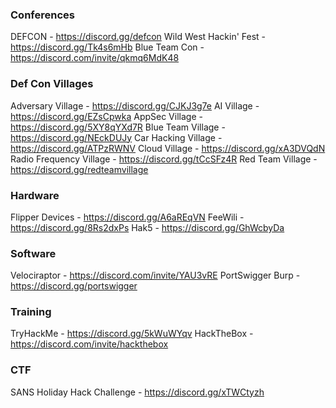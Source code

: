 ### Conferences ### 
  DEFCON - https://discord.gg/defcon 
  Wild West Hackin' Fest - https://discord.gg/Tk4s6mHb
  Blue Team Con - https://discord.com/invite/qkmq6MdK48


### Def Con Villages ###
  Adversary Village - https://discord.gg/CJKJ3g7e
  AI Village - https://discord.gg/EZsCpwka
  AppSec Village - https://discord.gg/5XY8qYXd7R
  Blue Team Village - https://discord.gg/NEckDUJy
  Car Hacking Village - https://discord.gg/ATPzRWNV
  Cloud Village - https://discord.gg/xA3DVQdN
  Radio Frequency Village - https://discord.gg/tCcSFz4R
  Red Team Village - https://discord.gg/redteamvillage


### Hardware ###
  Flipper Devices - https://discord.gg/A6aREqVN
  FeeWili - https://discord.gg/8Rs2dxPs
  Hak5 - https://discord.gg/GhWcbyDa


### Software ###
  Velociraptor - https://discord.com/invite/YAU3vRE
  PortSwigger Burp - https://discord.gg/portswigger


### Training ###
  TryHackMe - https://discord.gg/5kWuWYqv
  HackTheBox - https://discord.com/invite/hackthebox


### CTF ###
  SANS Holiday Hack Challenge - https://discord.gg/xTWCtyzh
